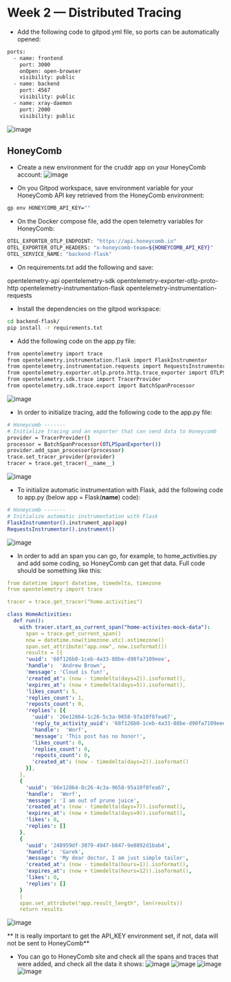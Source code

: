 # Week 2 — Distributed Tracing

* Add the following code to gitpod.yml file, so ports can be automatically opened:
```sh
ports:
  - name: frontend
    port: 3000
    onOpen: open-browser
    visibility: public
  - name: backend
    port: 4567
    visibility: public
  - name: xray-daemon
    port: 2000
    visibility: public
```
![image](https://user-images.githubusercontent.com/62669887/221718304-feda45e9-fd68-4798-b280-7b4feea01377.png)


## HoneyComb

* Create a new environment for the cruddr app on your HoneyComb account:
![image](https://user-images.githubusercontent.com/62669887/221710523-7f713673-0173-49ea-9176-a265e9f7139a.png)

* On you Gitpod workspace, save environment variable for your HoneyComb API key retrieved from the HoneyComb environment:
```sh
gp env HONEYCOMB_API_KEY=""
```
* On the Docker compose file, add the open telemetry variables for HoneyComb:
```sh
OTEL_EXPORTER_OTLP_ENDPOINT: "https://api.honeycomb.io"
OTEL_EXPORTER_OTLP_HEADERS: "x-honeycomb-team=${HONEYCOMB_API_KEY}"
OTEL_SERVICE_NAME: "backend-flask"
```
* On requirements.txt add the following and save:

opentelemetry-api 
opentelemetry-sdk 
opentelemetry-exporter-otlp-proto-http 
opentelemetry-instrumentation-flask 
opentelemetry-instrumentation-requests

* Install the dependencies on the gitpod workspace:
```sh
cd backend-flask/
pip install -r requirements.txt
```
* Add the following code on the app.py file:
```sh
from opentelemetry import trace
from opentelemetry.instrumentation.flask import FlaskInstrumentor
from opentelemetry.instrumentation.requests import RequestsInstrumentor
from opentelemetry.exporter.otlp.proto.http.trace_exporter import OTLPSpanExporter
from opentelemetry.sdk.trace import TracerProvider
from opentelemetry.sdk.trace.export import BatchSpanProcessor
```
![image](https://user-images.githubusercontent.com/62669887/221714158-4b660bbf-c283-475d-8fd0-dc1a69b5a4eb.png)

* In order to initialize tracing, add the following code to the app.py file:
```sh
# Honeycomb -------
# Initialize tracing and an exporter that can send data to Honeycomb
provider = TracerProvider()
processor = BatchSpanProcessor(OTLPSpanExporter())
provider.add_span_processor(processor)
trace.set_tracer_provider(provider)
tracer = trace.get_tracer(__name__)
```
![image](https://user-images.githubusercontent.com/62669887/221714588-1c481980-2e59-4bd2-8c89-3462c4f08963.png)

* To initialize automatic instrumentation with Flask, add the following code to app.py (below app = Flask(__name__) code):
```sh
# Honeycomb -------
# Initialize automatic instrumentation with Flask
FlaskInstrumentor().instrument_app(app)
RequestsInstrumentor().instrument()
```
![image](https://user-images.githubusercontent.com/62669887/221714828-41f78d8a-37a0-42c3-b50d-7d23a1462969.png)

* In order to add an span you can go, for example, to home_activities.py and add some coding, so HoneyComb can get that data. Full code should be something like this:
```yaml
from datetime import datetime, timedelta, timezone
from opentelemetry import trace

tracer = trace.get_tracer("home.activities")

class HomeActivities:
  def run():
    with tracer.start_as_current_span("home-activites-mock-data"):
      span = trace.get_current_span()
      now = datetime.now(timezone.utc).astimezone()
      span.set_attribute("app.now", now.isoformat())
      results = [{
      'uuid': '68f126b0-1ceb-4a33-88be-d90fa7109eee',
      'handle':  'Andrew Brown',
      'message': 'Cloud is fun!',
      'created_at': (now - timedelta(days=2)).isoformat(),
      'expires_at': (now + timedelta(days=5)).isoformat(),
      'likes_count': 5,
      'replies_count': 1,
      'reposts_count': 0,
      'replies': [{
        'uuid': '26e12864-1c26-5c3a-9658-97a10f8fea67',
        'reply_to_activity_uuid': '68f126b0-1ceb-4a33-88be-d90fa7109eee',
        'handle':  'Worf',
        'message': 'This post has no honor!',
        'likes_count': 0,
        'replies_count': 0,
        'reposts_count': 0,
        'created_at': (now - timedelta(days=2)).isoformat()
      }],
    },
    {
      'uuid': '66e12864-8c26-4c3a-9658-95a10f8fea67',
      'handle':  'Worf',
      'message': 'I am out of prune juice',
      'created_at': (now - timedelta(days=7)).isoformat(),
      'expires_at': (now + timedelta(days=9)).isoformat(),
      'likes': 0,
      'replies': []
    },
    {
      'uuid': '248959df-3079-4947-b847-9e0892d1bab4',
      'handle':  'Garek',
      'message': 'My dear doctor, I am just simple tailor',
      'created_at': (now - timedelta(hours=1)).isoformat(),
      'expires_at': (now + timedelta(hours=12)).isoformat(),
      'likes': 0,
      'replies': []
    }
    ]
    span.set_attribute("app.result_length", len(results))
    return results
 ```
 ![image](https://user-images.githubusercontent.com/62669887/221728628-bdd36ec3-05ed-4fa8-9811-837c5af9fc96.png)

** It is really important to get the API_KEY environment set, if not, data will not be sent to HoneyComb**
* You can go to HoneyComb site and check all the spans and traces that were added, and check all the data it shows:
![image](https://user-images.githubusercontent.com/62669887/221729308-f21fd729-5949-4ba8-a365-e92ec6516b64.png)
![image](https://user-images.githubusercontent.com/62669887/221729523-0a30c4b6-1233-4b76-a983-2594bab02d9b.png)
![image](https://user-images.githubusercontent.com/62669887/221729379-6c729730-9b94-477f-a5b2-8396dd27bcf2.png)
![image](https://user-images.githubusercontent.com/62669887/221729465-761f0636-3cd4-4ec8-9153-c0a7e3b2ed2b.png)

